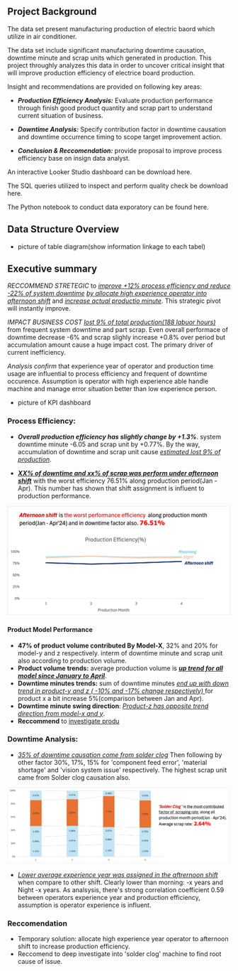 ## Project Background

The data set present manufacturing production of electric baord which utilize in air conditioner.

The data set include significant manufacturing downtime causation, downtime minute and scrap units which generated in production. This project throughly analyzes this data in order to uncover critical insight that will improve production efficiency of electrice board production.

Insight and recommendations are provided on following key areas:
- _**Production Efficiency Analysis:**_ Evaluate production performance through finish good product quantity and scrap part to understand current situation of business.
  
- _**Downtime Analysis:**_ Specify contribution factor in downtime causation and downtime occurrence timing to scope target improvement action.
  
- _**Conclusion & Reccomendation:**_ provide proposal to improve process efficiency base on insign data analyst. 
  
An interactive Looker Studio dashboard can be download here.

The SQL queries utilized to inspect and perform quality check be download here.

The Python notebook to conduct data exporatory can be found here.


## Data Structure Overview
- picture of table diagram(show information linkage to each tabel)

## Executive summary

_RECCOMMEND STRETEGIC_ to <ins>_improve +12% process efficiency and reduce -22% of system downtime_</ins>  _<ins>by allocate high experience operator into afternoon shift</ins>_ and _<ins>increase actual productio minute</ins>_. This strategic pivot will instantly improve.

_IMPACT BUSINESS COST_ _<ins>lost 9% of total production(188 labuor hours)</ins>_ from frequent system downtime and part scrap. 
Even overall performace of downtime decrease -6% and scrap slighly increase +0.8% over period but accumulation amount cause a huge impact cost. The primary driver of current inefficiency.

_Analysis confirm_ that experience year of operator and production time usage are influential to process efficiency and frequent of downtime occurence. Assumption is operator with high experience able handle machine and manage error situation better than low experience person.


- picture of KPI dashboard

### Process Efficiency:
- **_Overall production efficiency has slightly change by +1.3%_**. system downtime minute -6.05 and scrap unit by +0.77%. By the way, accumulation of downtime and scrap unit cause <ins>_estimated lost 9% of production_</ins>.
  
- <ins>_**XX% of downtime and xx% of scrap was perform under afternoon shift**_</ins> with the worst efficiency 76.51% along production period(Jan - Apr). This number has shown that shift assignment is influent to production performance.

![Alternative text for the image](https://github.com/Pakawat2878/Manufacturing-Downtime-Analysis/blob/main/Eff_produciton_shift.png)


#### Product Model Performance
- **47% of product volume contributed By Model-X**, 32% and 20% for model-y and z respectively. interm of downtime minute and scrap unit also according to production volume.
- **Product volume trends:** average production volume is _<ins>**up trend for all model since January to April**</ins>_.
- **Downtime minutes trends:** sum of downtime minutes _<ins>end up with down trend in product-y and z ( -10% and -17% change respectively) </ins>_ for product x a bit increase 5%(comparison between Jan and Apr).
- **Downtime minute swing direction**: _<ins>Product-z has opposite trend direction from model-x and y</ins>_.
- **Reccommend** to <ins>investigate produ



### Downtime Analysis:
-  <ins>_35% of downtime causation come from solder clog_</ins> Then following by other factor 30%, 17%, 15% for 'component feed error', 'material shortage' and 'vision system issue' respectively.
  The highest scrap unit came from Solder clog causation also.

![Alternative text for the image](https://github.com/Pakawat2878/Manufacturing-Downtime-Analysis/blob/main/Picture1.png)

- _<ins>Lower average experience year was assigned in the aftrernoon shift</ins>_ when compare to other shift. Clearly lower than morning: -x years and Night -x years. As analsysis, there's strong correlation coefficient 0.59 between operators experience year and production efficiency, assumption is operator experience is influent.


### Reccomendation
- Temporary solution: allocate high experience year operator to afternoon shift to increase production efficiency.
- Reccomend to deep investigate into 'solder clog' machine to find root cause of issue.



